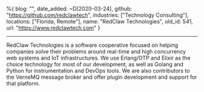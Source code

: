 %{
  blog: "",
  date_added: ~D[2020-03-24],
  github: "https://github.com/redclawtech",
  industries: ["Technology Consulting"],
  locations: ["Florida, Remote"],
  name: "RedClaw Technologies",
  old_id: 541,
  url: "https://www.redclawtech.com"
}

---

RedClaw Technologies is a software cooperative focused on helping companies solve their problems around real-time and high concurrency web systems and IoT infrastructures. We use Erlang/OTP and Elixir as the choice technology for most of our development,  as well as Golang and Python for instrumentation and DevOps tools. We are also contributors to the VerneMQ message broker and offer plugin development and support for that platform.
